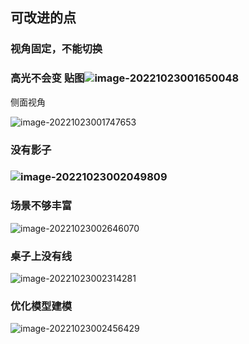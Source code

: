 ## 可改进的点

### 视角固定，不能切换 

### 高光不会变 贴图![image-20221023001650048](C:\Users\93695\AppData\Roaming\Typora\typora-user-images\image-20221023001650048.png)

侧面视角

![image-20221023001747653](C:\Users\93695\AppData\Roaming\Typora\typora-user-images\image-20221023001747653.png)

### 没有影子 

### ![image-20221023002049809](C:\Users\93695\AppData\Roaming\Typora\typora-user-images\image-20221023002049809.png)

### 场景不够丰富

![image-20221023002646070](C:\Users\93695\AppData\Roaming\Typora\typora-user-images\image-20221023002646070.png)

### 桌子上没有线

![image-20221023002314281](C:\Users\93695\AppData\Roaming\Typora\typora-user-images\image-20221023002314281.png)

### 优化模型建模

![image-20221023002456429](C:\Users\93695\AppData\Roaming\Typora\typora-user-images\image-20221023002456429.png)